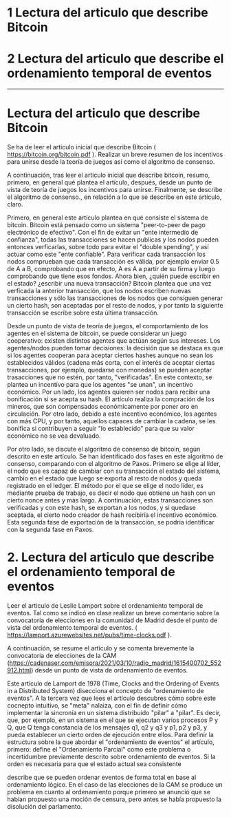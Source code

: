 # 1 Lectura del articulo que describe Bitcoin

# 2 Lectura del articulo que describe el ordenamiento temporal de eventos


----------

# Lectura del articulo que describe Bitcoin

Se ha de leer el articulo inicial que describe Bitcoin  ( https://bitcoin.org/bitcoin.pdf ).  Realizar un breve resumen de los incentivos para unirse desde la teoría de juegos así como el algoritmo de consenso. 

A continuación, tras leer el artículo inicial que describe bitcoin, resumo, primero, en general qué plantea el artículo, después, desde un punto de vista de teoría de juegos los incentivos para unirse. Finalmente, se describe el algoritmo de consenso., en relación a lo que se describe en este artículo, claro.

Primero, en general este artículo plantea en qué consiste el sistema de bitcoin. Bitcoin está pensado como un sistema "peer-to-peer de pago electrónico de efectivo". Con el fin de evitar un "ente intermedio de confianza", todas las transacciones se hacen publicas y los nodos pueden entonces verficarlas, sobre todo para evitar el "double spending", y así actuar como este "ente confiable". Para verificar cada transacción los nodos comprueban que cada transacción es válida, por ejemplo enviar 0.5 de A a B, comprobando que en efecto, A es A  a partir de su firma y luego comprobando que tiene esos fondos. Ahora bien, ¿quién puede escribir en el estado? ¿escribir una nueva transacción? Bitcoin plantea que una vez verficada la anterior transacción, que los nodos escriben nuevas transacciones y sólo las transacciones de los nodos que consiguen generar un cierto hash, son aceptadas por el resto de nodos, y por tanto la siguiente transacción se escribe sobre esta última transacción. 

Desde un punto de vista de teoría de juegos, el comportamiento de los agentes en el sistema de bitcoin, se puede considerar un juego cooperativo: existen distintos agentes que actúan según sus intereses. Los agentes/nodos pueden tomar decisiones: la decisión que se destaca es que si los agentes cooperan para aceptar ciertos hashes aunque no sean los establecidos válidos (cadena más corta, con el interés de aceptar ciertas transacciones, por ejemplo, quedarse con monedas) se pueden aceptar trasacciones que no estén, por tanto, "verificadas". En este contexto, se plantea un incentivo para que los agentes "se unan", un incentivo económico. Por un lado, los agentes quieren ser nodos para recibir una bonificación si se acepta su hash. El artículo realiza la compración de los mineros, que son compensados económicamente por poner oro en circulación. Por otro lado, debido a este incentivo económico, los agentes con más CPU, y por tanto, aquellos capaces de cambiar la cadena, se les bonifica si contribuyen a seguir "lo establecido" para que su valor económico no se vea devaluado.

Por otro lado, se discute el algoritmo de consenso de bitcoin, según descrito en este artículo. Se han identificado dos fases en este algoritmo de consenso, comparando con el algoritmo de Paxos. Primero se elige al líder, el nodo que es capaz de cambiar con su transacción el estado del sistema, cambio en el estado que luego se exporta al resto de nodos y queda registrado en el ledger. El método por el que se elige el nodo líder, es mediante prueba de trabajo, es decir el nodo que obtiene un hash con un cierto nonce antes y más largo. A continuación, estas transacciones son verificadas y con este hash, se exportan a los nodos, y si quedase aceptada, el cierto nodo creador de hash recibiría el incentivo económico. Esta segunda fase de exportación de la transacción, se podría identificar con la segunda fase en Paxos.

# 2. Lectura del articulo que describe el ordenamiento temporal de eventos

Leer el articulo de Leslie Lamport sobre el ordenamiento temporal de eventos.  Tal como se indicó en clase realizar un breve comentario sobre la convocatoria de elecciones en la comunidad de Madrid desde el punto de vista del ordenamiento temporal de eventos. ( https://lamport.azurewebsites.net/pubs/time-clocks.pdf ).

A continuación, se resume el artículo y se comenta brevemente la convocatoria de elecciones de la CAM (https://cadenaser.com/emisora/2021/03/10/radio_madrid/1615400702_552912.html)  desde un punto de vista de ordenamiento de eventos.

Este artículo de Lamport de 1978 (Time, Clocks and the Ordering of Events in a Distributed System) disecciona el concepto de "ordenamiento de eventos". A la tercera vez que lees el artículo descubres cómo sobre este cocnepto intuitivo, se "meta" nalaiza, con el fin de definir cómo implementar la sincronía en un sistema distribuido "pilar" a "pilar". Es decir, que, por ejemplo, en un sistema en el que se ejecutan varios procesos P y Q, que Q tenga constancia de los mensajes q1, q2 y q3 y p1, p2 y p3, y pueda establecer un cierto orden de ejecución entre ellos. Para definir la estructura sobre la que abordar el "ordenamiento de eventos" el artículo, primero: define el "Ordenamiento Parcial" como este problema o incertidumbre previamente descrito sobre ordenamiento de eventos. Si la orden es necesaria para que el estado actual sea consistente 

describe que se pueden ordenar eventos de forma total en base al ordenamiento lógico. En el caso de las elecciones de la CAM se produce un problema en cuanto al ordenamiento porque primero se anunció que se habían propuesto una moción de censura, pero antes se había propuesto la disolución del parlamento. 
